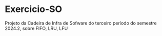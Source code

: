 # Exercicio-SO
Projeto da Cadeira de Infra de Sofware do terceiro período do semestre 2024.2, sobre FIFO, LRU, LFU
